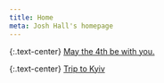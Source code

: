 ```yaml
---
title: Home
meta: Josh Hall's homepage
---
```

{:.text-center}
[May the 4th be with you.](starfield/)

{:.text-center}
[Trip to Kyiv](kyiv)
